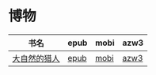 # 博物

| 书名 | epub | mobi | azw3 |
| --- | --- | --- | --- |
| [大自然的猎人](http://ct.dalanmei.com/f/31084289-571806725-7642e0) | [epub](http://ct.dalanmei.com/f/31084289-571806725-7642e0) | [mobi](http://ct.dalanmei.com/f/31084289-571538672-e5782b) | [azw3](http://ct.dalanmei.com/f/31084289-572195942-9dd984) |
